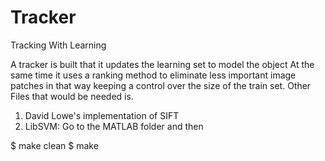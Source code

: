 Tracker
=======

Tracking With Learning

A tracker is built that it updates the learning set to model the object
At the same time it uses a ranking method to eliminate 
less important image patches in that 
way keeping a control over the size of the train set.
Other Files that would be needed is.
1. David Lowe's implementation of SIFT
2. LibSVM: Go to the MATLAB folder and then  

$ make clean
$ make 

 
